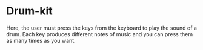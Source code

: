 # Drum-kit
Here, the user must press the keys from the keyboard to play the sound of a drum. 
Each key produces different notes of music and you can press them as many times as you want. 
